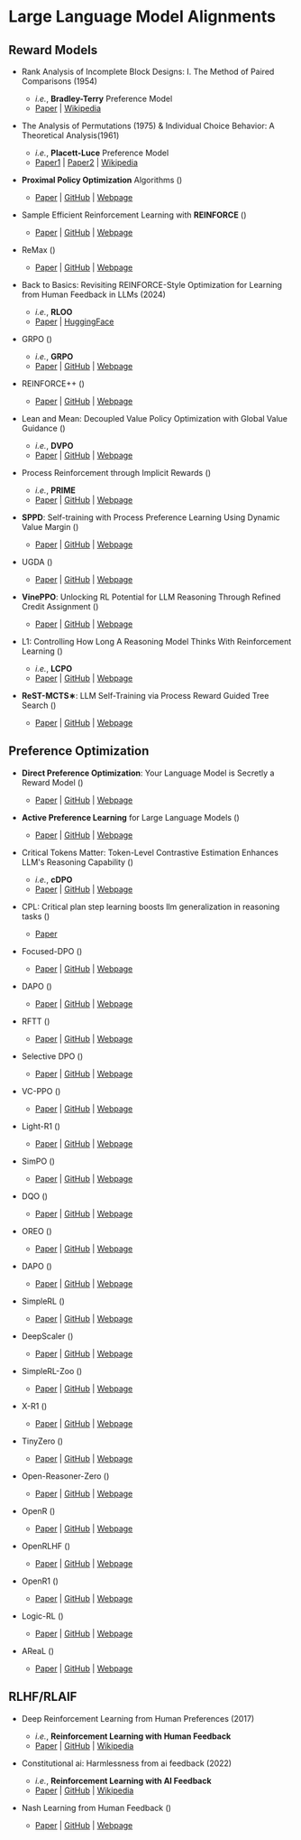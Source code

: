 # Large Language Model Alignments

## Reward Models
- Rank Analysis of Incomplete Block Designs: I. The Method of Paired Comparisons (1954)
    - *i.e.*, **Bradley-Terry** Preference Model
    - [Paper](https://academic.oup.com/biomet/article/41/3-4/502/231004) | [Wikipedia](https://en.wikipedia.org/wiki/Bradley%E2%80%93Terry_model)

- The Analysis of Permutations (1975) & Individual Choice Behavior: A Theoretical Analysis(1961)
    - *i.e.*, **Placett-Luce** Preference Model
    - [Paper1](https://www.jstor.org/stable/2346567) | [Paper2](https://www.jstor.org/stable/2282347) | [Wikipedia](https://en.wikipedia.org/wiki/Bradley%E2%80%93Terry_model#Plackett%E2%80%93Luce_model)

- **Proximal Policy Optimization** Algorithms ()
    - [Paper]() | [GitHub]() | [Webpage]()

- Sample Efficient Reinforcement Learning with **REINFORCE** ()
    - [Paper]() | [GitHub]() | [Webpage]()

- ReMax ()
    - [Paper]() | [GitHub]() | [Webpage]()

- Back to Basics: Revisiting REINFORCE-Style Optimization for Learning from Human Feedback in LLMs (2024)
    - *i.e.*, **RLOO**
    - [Paper](https://aclanthology.org/2024.acl-long.662.pdf) | [HuggingFace](https://huggingface.co/docs/trl/en/rloo_trainer)

- GRPO ()
    - *i.e.*, **GRPO**
    - [Paper]() | [GitHub]() | [Webpage]()

- REINFORCE++ ()
    - [Paper]() | [GitHub]() | [Webpage]()

- Lean and Mean: Decoupled Value Policy Optimization with Global Value Guidance ()
    - *i.e.*, **DVPO**
    - [Paper](https://arxiv.org/pdf/2502.16944) | [GitHub]() | [Webpage]()

- Process Reinforcement through Implicit Rewards ()
    - *i.e.*, **PRIME**
    - [Paper](https://arxiv.org/pdf/2502.01456) | [GitHub](https://github.com/PRIME-RL/PRIME) | [Webpage]()

- **SPPD**: Self-training with Process Preference Learning Using Dynamic Value Margin ()
    - [Paper](https://arxiv.org/pdf/2502.13516) | [GitHub]() | [Webpage]()

- UGDA ()
    - [Paper]() | [GitHub]() | [Webpage]()

- **VinePPO**: Unlocking RL Potential for LLM Reasoning Through Refined Credit Assignment ()
    - [Paper](https://arxiv.org/pdf/2410.01679) | [GitHub](https://github.com/McGill-NLP/VinePPO) | [Webpage]()

- L1: Controlling How Long A Reasoning Model Thinks With Reinforcement Learning ()
    - *i.e.*, **LCPO**
    - [Paper](https://arxiv.org/pdf/2503.04697) | [GitHub](https://github.com/cmu-l3/l1) | [Webpage]()

- **ReST-MCTS∗**: LLM Self-Training via Process Reward Guided Tree Search ()
    - [Paper](https://arxiv.org/pdf/2406.03816) | [GitHub](https://github.com/THUDM/ReST-MCTS) | [Webpage](https://rest-mcts.github.io/)


## Preference Optimization
- **Direct Preference Optimization**: Your Language Model is Secretly a Reward Model ()
    - [Paper]() | [GitHub]() | [Webpage]()

- **Active Preference Learning** for Large Language Models ()
    - [Paper]() | [GitHub]() | [Webpage]()

- Critical Tokens Matter: Token-Level Contrastive Estimation Enhances LLM's Reasoning Capability ()
    - *i.e.*, **cDPO**
    - [Paper](https://arxiv.org/pdf/2411.19943) | [GitHub](https://github.com/chenzhiling9954/Critical-Tokens-Matter) | [Webpage]()

- CPL: Critical plan step learning boosts llm generalization in reasoning tasks ()
    - [Paper](https://arxiv.org/pdf/2409.08642)

- Focused-DPO ()
    - [Paper]() | [GitHub]() | [Webpage]()

- DAPO ()
    - [Paper]() | [GitHub]() | [Webpage]()

- RFTT ()
    - [Paper]() | [GitHub]() | [Webpage]()

- Selective DPO ()
    - [Paper]() | [GitHub]() | [Webpage]()

- VC-PPO ()
    - [Paper]() | [GitHub]() | [Webpage]()

- Light-R1 ()
    - [Paper]() | [GitHub]() | [Webpage]()

- SimPO ()
    - [Paper]() | [GitHub]() | [Webpage]()

- DQO ()
    - [Paper]() | [GitHub]() | [Webpage]()

- OREO ()
    - [Paper]() | [GitHub]() | [Webpage]()

- DAPO ()
    - [Paper]() | [GitHub]() | [Webpage]()

- SimpleRL ()
    - [Paper]() | [GitHub]() | [Webpage]()

- DeepScaler ()
    - [Paper]() | [GitHub]() | [Webpage]()

- SimpleRL-Zoo ()
    - [Paper]() | [GitHub]() | [Webpage]()

- X-R1 ()
    - [Paper]() | [GitHub]() | [Webpage]()

- TinyZero ()
    - [Paper]() | [GitHub]() | [Webpage]()

- Open-Reasoner-Zero ()
    - [Paper]() | [GitHub]() | [Webpage]()

- OpenR ()
    - [Paper]() | [GitHub]() | [Webpage]()

- OpenRLHF ()
    - [Paper]() | [GitHub]() | [Webpage]()

- OpenR1 ()
    - [Paper]() | [GitHub]() | [Webpage]()

- Logic-RL ()
    - [Paper]() | [GitHub]() | [Webpage]()

- AReaL ()
    - [Paper]() | [GitHub]() | [Webpage]()

## RLHF/RLAIF
- Deep Reinforcement Learning from Human Preferences (2017)
    - *i.e.*, **Reinforcement Learning with Human Feedback**
    - [Paper](https://proceedings.neurips.cc/paper_files/paper/2017/file/d5e2c0adad503c91f91df240d0cd4e49-Paper.pdf) | [GitHub]() | [Wikipedia](https://en.wikipedia.org/wiki/Reinforcement_learning_from_human_feedback)

- Constitutional ai: Harmlessness from ai feedback (2022)
    - *i.e.*, **Reinforcement Learning with AI Feedback**
    - [Paper](https://arxiv.org/pdf/2212.08073) | [GitHub]() | [Wikipedia](https://en.wikipedia.org/wiki/Reinforcement_learning_from_human_feedback#Reinforcement_learning_from_AI_feedback)

- Nash Learning from Human Feedback ()
    - [Paper](https://proceedings.mlr.press/v235/munos24a.html) | [GitHub]() | [Webpage]()





<!-- 
-  ()
    - [Paper]() | [GitHub]() | [Webpage]()
-->